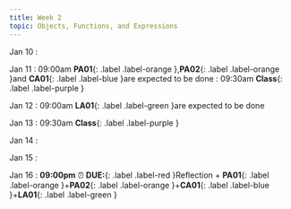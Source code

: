 ```yaml
---
title: Week 2
topic: Objects, Functions, and Expressions
---
```

Jan 10
: [](#)

Jan 11
 : 09:00am **PA01**{: .label .label-orange },**PA02**{: .label .label-orange }and **CA01**{: .label .label-blue }are expected to be done
 : 09:30am **Class**{: .label .label-purple }

Jan 12
 : 09:00am **LA01**{: .label .label-green }are expected to be done


Jan 13
 : 09:30am **Class**{: .label .label-purple }

Jan 14
: [](#)

Jan 15
: [](#)

Jan 16
 : **09:00pm** ⏰  **DUE:**{: .label .label-red }Reflection + **PA01**{: .label .label-orange }+**PA02**{: .label .label-orange }+**CA01**{: .label .label-blue }+**LA01**{: .label .label-green } 

